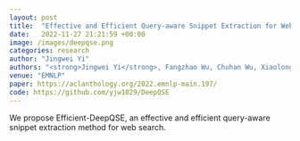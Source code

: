 ```yaml
---
layout: post
title:  "Effective and Efficient Query-aware Snippet Extraction for Web Search"
date:   2022-11-27 21:21:59 +00:00
image: /images/deepqse.png
categories: research
author: "Jingwei Yi"
authors: "<strong>Jingwei Yi</strong>, Fangzhao Wu, Chuhan Wu, Xiaolong Huang, Binxing Jiao, Guangzhong Sun, Xing Xie"
venue: "EMNLP"
paper: https://aclanthology.org/2022.emnlp-main.197/
code: https://github.com/yjw1029/DeepQSE
---
```

We propose Efficient-DeepQSE, an effective and efficient query-aware snippet extraction method for web search.